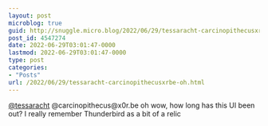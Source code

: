 ```yaml
---
layout: post
microblog: true
guid: http://snuggle.micro.blog/2022/06/29/tessaracht-carcinopithecusxrbe-oh.html
post_id: 4547274
date: 2022-06-29T03:01:47-0000
lastmod: 2022-06-29T03:01:47-0000
type: post
categories:
- "Posts"
url: /2022/06/29/tessaracht-carcinopithecusxrbe-oh.html
---
```

<p><span class="h-card" translate="no"><a href="https://kitty.town/@tessaracht" class="u-url mention">@<span>tessaracht</span></a></span> @carcinopithecus@x0r.be oh wow, how long has this UI been out? I really remember Thunderbird as a bit of a relic</p>
